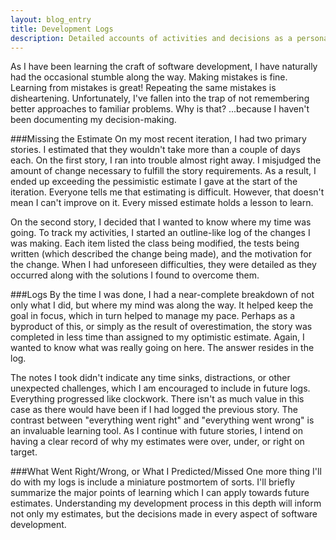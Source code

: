 ```yaml
---
layout: blog_entry
title: Development Logs
description: Detailed accounts of activities and decisions as a personal learning tool
---
```

As I have been learning the craft of software development, I have naturally had the occasional stumble along the way. Making mistakes is fine. Learning from mistakes is great! Repeating the same mistakes is disheartening. Unfortunately, I've fallen into the trap of not remembering better approaches to familiar problems. Why is that? ...because I haven't been documenting my decision-making.

###Missing the Estimate
On my most recent iteration, I had two primary stories. I estimated that they wouldn't take more than a couple of days each. On the first story, I ran into trouble almost right away. I misjudged the amount of change necessary to fulfill the story requirements. As a result, I ended up exceeding the pessimistic estimate I gave at the start of the iteration. Everyone tells me that estimating is difficult. However, that doesn't mean I can't improve on it. Every missed estimate holds a lesson to learn.

On the second story, I decided that I wanted to know where my time was going. To track my activities, I started an outline-like log of the changes I was making. Each item listed the class being modified, the tests being written (which described the change being made), and the motivation for the change. When I had unforeseen difficulties, they were detailed as they occurred along with the solutions I found to overcome them.

###Logs
By the time I was done, I had a near-complete breakdown of not only what I did, but where my mind was along the way. It helped keep the goal in focus, which in turn helped to manage my pace. Perhaps as a byproduct of this, or simply as the result of overestimation, the story was completed in less time than assigned to my optimistic estimate. Again, I wanted to know what was really going on here. The answer resides in the log.

The notes I took didn't indicate any time sinks, distractions, or other unexpected challenges, which I am encouraged to include in future logs. Everything progressed like clockwork. There isn't as much value in this case as there would have been if I had logged the previous story. The contrast between "everything went right" and "everything went wrong" is an invaluable learning tool. As I continue with future stories, I intend on having a clear record of why my estimates were over, under, or right on target.

###What Went Right/Wrong, or What I Predicted/Missed
One more thing I'll do with my logs is include a miniature postmortem of sorts. I'll briefly summarize the major points of learning which I can apply towards future estimates. Understanding my development process in this depth will inform not only my estimates, but the decisions made in every aspect of software development.
